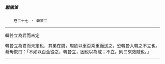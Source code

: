 

##### 戰國策
　　`卷二十七 ‧ 韓策二`

* * *

韓咎立為君而未定

韓咎立為君而未定也，其弟在周，周欲以車百乘重而送之，恐韓咎入韓之不立也。綦毋恢曰：「不如以百金從之，韓咎立，因也以為戒；不立，則曰來效賊也。」

* * *

